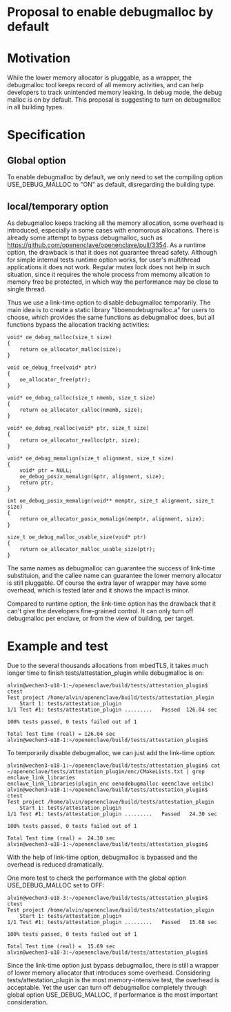 Proposal to enable debugmalloc by default
====

# Motivation

While the lower memory allocator is pluggable, as a wrapper, the debugmalloc
tool keeps record of all memory activities, and can help developers to track
unintended memory leaking.
In debug mode, the debug malloc is on by default. This proposal is suggesting
to turn on debugmalloc in all building types.

# Specification

## Global option
To enable debugmalloc by default, we only need to set the compiling option
USE_DEBUG_MALLOC to "ON" as default, disregarding the building type.

## local/temporary option
As debugmalloc keeps tracking all the memory allocation, some overhead is
introduced, especially in some cases with enomorous allocations. There is already
some attempt to bypass debugmalloc, such as https://github.com/openenclave/openenclave/pull/3354.
As a runtime option, the drawback is that it does not guarantee thread safety.
Although for simple internal tests runtime option works, for user's multithread
applications it does not work. Regular mutex lock does not help in such
situation, since it requires the whole process from memomy allcation to memory
free be protected, in which way the performance may be close to single thread.

Thus we use a link-time option to disable debugmalloc temporarily.
The main idea is to create a static library "liboenodebugmalloc.a" for users to
choose, which provides the same functions as debugmalloc does, but all functions
bypass the allocation tracking activities:
```
void* oe_debug_malloc(size_t size)
{
    return oe_allocator_malloc(size);
}

void oe_debug_free(void* ptr)
{
    oe_allocator_free(ptr);
}

void* oe_debug_calloc(size_t nmemb, size_t size)
{
    return oe_allocator_calloc(nmemb, size);
}

void* oe_debug_realloc(void* ptr, size_t size)
{
    return oe_allocator_realloc(ptr, size);
}

void* oe_debug_memalign(size_t alignment, size_t size)
{
    void* ptr = NULL;
    oe_debug_posix_memalign(&ptr, alignment, size);
    return ptr;
}

int oe_debug_posix_memalign(void** memptr, size_t alignment, size_t size)
{
    return oe_allocator_posix_memalign(memptr, alignment, size);
}

size_t oe_debug_malloc_usable_size(void* ptr)
{
    return oe_allocator_malloc_usable_size(ptr);
}
```

The same names as debugmalloc can guarantee the success of link-time
substituion, and the callee name can guarantee the lower memory allocator is
still pluggable. Of course the extra layer of wrapper may have some overhead,
which is tested later and it shows the impact is minor.

Compared to runtime option, the link-time option has the drawback that it can't
give the developers fine-grained control. It can only turn off debugmalloc per
enclave, or from the view of building, per target.

# Example and test
Due to the several thousands allocations from mbedTLS, it takes much
longer time to finish tests/attestation_plugin while debugmalloc is on:
```
alvin@wechen3-u18-1:~/openenclave/build/tests/attestation_plugin$ ctest
Test project /home/alvin/openenclave/build/tests/attestation_plugin
    Start 1: tests/attestation_plugin
1/1 Test #1: tests/attestation_plugin .........   Passed  126.04 sec

100% tests passed, 0 tests failed out of 1

Total Test time (real) = 126.04 sec
alvin@wechen3-u18-1:~/openenclave/build/tests/attestation_plugin$
```

To temporarily disable debugmalloc, we can just add the link-time option:
```
alvin@wechen3-u18-1:~/openenclave/build/tests/attestation_plugin$ cat ~/openenclave/tests/attestation_plugin/enc/CMakeLists.txt | grep enclave_link_libraries
enclave_link_libraries(plugin_enc oenodebugmalloc oeenclave oelibc)
alvin@wechen3-u18-1:~/openenclave/build/tests/attestation_plugin$ ctest
Test project /home/alvin/openenclave/build/tests/attestation_plugin
    Start 1: tests/attestation_plugin
1/1 Test #1: tests/attestation_plugin .........   Passed   24.30 sec

100% tests passed, 0 tests failed out of 1

Total Test time (real) =  24.30 sec
alvin@wechen3-u18-1:~/openenclave/build/tests/attestation_plugin$
```
With the help of link-time option, debugmalloc is bypassed and the overhead is
reduced dramatically.

One more test to check the performance with the global option USE_DEBUG_MALLOC
set to OFF:
```
alvin@wechen3-u18-3:~/openenclave/build/tests/attestation_plugin$ ctest
Test project /home/alvin/openenclave/build/tests/attestation_plugin
    Start 1: tests/attestation_plugin
1/1 Test #1: tests/attestation_plugin .........   Passed   15.68 sec

100% tests passed, 0 tests failed out of 1

Total Test time (real) =  15.69 sec
alvin@wechen3-u18-3:~/openenclave/build/tests/attestation_plugin$
```

Since the link-time option just bypass debugmalloc, there is still a wrapper
of lower memory allocator that introduces some overhead. Considering
tests/attestation_plugin is the most memory-intensive test, the overhead is
acceptable. Yet the user can turn off debugmalloc completely through global
option USE_DEBUG_MALLOC, if performance is the most important consideration.
